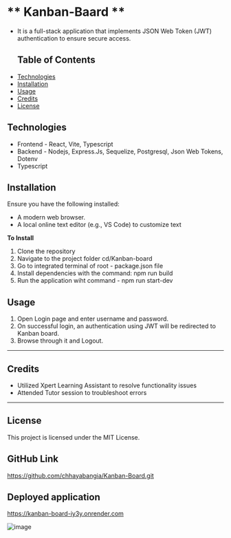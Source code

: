 # ** Kanban-Baard **

* It is a full-stack application that implements JSON Web Token (JWT) authentication to ensure secure access.

  ## Table of Contents 

- [Technologies](#Technologies)
- [Installation](#installation)
- [Usage](#usage)
- [Credits](#credits)
- [License](#license)

## **Technologies**
* Frontend - React, Vite, Typescript
* Backend - Nodejs, Express.Js, Sequelize, Postgresql, Json Web Tokens, Dotenv
* Typescript

## **Installation**
Ensure you have the following installed:
* A modern web browser.
* A local online text editor (e.g., VS Code) to customize text
  
**To Install**
 1. Clone the repository
 2. Navigate to the project folder cd/Kanban-board
 3. Go to integrated terminal of root - package.json file
 4. Install dependencies with the command: npm run build
 5. Run the application wiht command - npm run start-dev
 
## **Usage**
  1. Open Login page and enter username and password.
  2. On successful login, an authentication using JWT will be redirected to Kanban board.
  3. Browse through it and Logout.
---
## **Credits**
- Utilized Xpert Learning Assistant to resolve functionality issues
- Attended Tutor session to troubleshoot errors

---
## **License**
This project is licensed under the MIT License. 

## **GitHub Link**
https://github.com/chhayabangia/Kanban-Board.git

## **Deployed application**
https://kanban-board-iy3y.onrender.com

![image](https://github.com/user-attachments/assets/0866c3f9-c02a-4907-8360-b62129190064)


